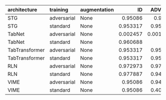 | architecture   | training    | augmentation   |       ID |   ADV+CTR |      auc |   accuracy |   precision |   recall |       mcc |
|:---------------|:------------|:---------------|---------:|----------:|---------:|-----------:|------------:|---------:|----------:|
| STG            | adversarial | None           | 0.95086  | 0.95086   | 0.986464 |   0.999582 |    0.992308 | 0.95086  | 0.971156  |
| STG            | standard    | None           | 0.953317 | 0.953317  | 0.988398 |   0.999528 |    0.982278 | 0.953317 | 0.967453  |
| TabNet         | adversarial | None           | 0.002457 | 0.0019656 | 0.978085 |   0.992611 |    0.5      | 0.002457 | 0.0346609 |
| TabNet         | standard    | None           | 0.960688 | 0         | 0.996266 |   0.999401 |    0.958333 | 0.960688 | 0.959208  |
| TabTransformer | adversarial | None           | 0.953317 | 0.953317  | 0.984643 |   0.999528 |    0.982278 | 0.953317 | 0.967453  |
| TabTransformer | standard    | None           | 0.953317 | 0.953317  | 0.978808 |   0.999528 |    0.982278 | 0.953317 | 0.967453  |
| RLN            | adversarial | None           | 0.972973 | 0.970516  | 0.989847 |   0.999038 |    0.90411  | 0.972973 | 0.937435  |
| RLN            | standard    | None           | 0.977887 | 0.940049  | 0.990569 |   0.998239 |    0.81893  | 0.977887 | 0.894059  |
| VIME           | adversarial | None           | 0.95086  | 0.940049  | 0.9825   |   0.999619 |    0.997423 | 0.95086  | 0.973675  |
| VIME           | standard    | None           | 0.95086  | 0.408354  | 0.987291 |   0.999619 |    0.997423 | 0.95086  | 0.973675  |
